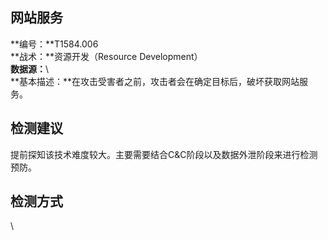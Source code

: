 ## 网站服务  
**编号：**T1584.006  
**战术：**资源开发（Resource Development）  
**数据源：**\  
**基本描述：**在攻击受害者之前，攻击者会在确定目标后，破坏获取网站服务。  
## 检测建议  
提前探知该技术难度较大。主要需要结合C&C阶段以及数据外泄阶段来进行检测预防。  
## 检测方式  
\